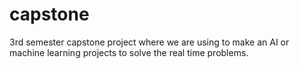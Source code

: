 # capstone
3rd semester capstone project where we are using to make an AI or machine learning projects to solve the real time problems. 
